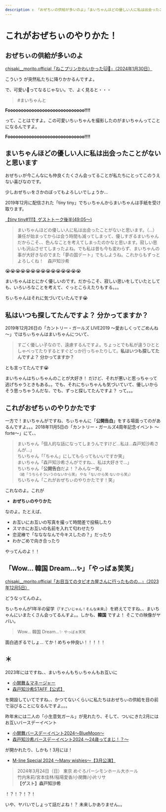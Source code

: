 ```yaml
---
description : 「おぜちぃの供給が多いのよ」「まいちゃんほどの優しい人に私は出会ったことがないと思います」「私はいつも探してたんですよ？ 分かってますか？」「Wow... 韓国 Dream...✨」「やっばぁ笑笑」
---
```


# これがおぜちぃのやりかた！

## おぜちぃの供給が多いのよ

[<i class="fa-lg fa-brands fa-instagram"></i> chisaki__morito.official「ねこプリンかわいかった🐱🤍」（2024年1月30日）](https://www.instagram.com/p/C2ukSacvYo7)


こういう <i class="fa-lg fa-brands fa-instagram"></i> が突然私たちに降りかかるんですよ。

で、可愛い🥰ってなるじゃない。で、よく見ると・・・

> #まいちゃんと

**Fooooooooooooooooooooooooooooo!!!!**

って、ことはですよ。この可愛いちぃちゃんを撮影したのがまいちゃんってことになるんですよ。

**Fooooooooooooooooooooooooooooo!!!!**


## まいちゃんほどの優しい人に私は出会ったことがないと思います

おぜちぃが今こんなにも仲良くたくさん会ってることが私たちにとってこのうえない喜びなのです。

少しおぜちぃをさかのぼってもよろしいでしょうか…

2019年12月に配信された「tiny tiny」でちぃちゃんからまいちゃんは手紙を受け取ります。

[<i class="fa-lg fa-brands fa-instagram"></i> 【tiny tiny#111】ゲストトーク後半(49:05～)](https://www.youtube.com/watch?v=tWd2lFUEZZA&t=49m05s)

> まいちゃんほどの優しい人に私は出会ったことがないと思います。（…）兼任が始まってからは会う時間も減ってしまって、優しすぎるまいちゃんだからこそ、、色んなことを考えてしまったのかなと思います。寂しい思いも沢山させてしまったよね。でも私は昔も今も変わらず、まいちゃんの事が大好きなのでまた「夢の国デート」でもしようね。これからもずっとよろしくね！　森戸知沙希

😭😭😭😭😭😭😭😭😭😭😭😭😭😭😭

まいちゃんはとにかく優しいのです。だからこそ、寂しい思いをしていたとしても、いろいろなことを考えて、ぐっとこらえたりもする。。。

ちぃちゃんはそれに気づいていたんです😭

## 私はいつも探してたんですよ？ 分かってますか？

2019年12月26日の「カントリー・ガールズ LIVE2019 ～愛おしくってごめんね～」ではちぃちゃんはまいちゃんについて、

> すごく優しい子なので、遠慮するんですよ。ちょっとでも私が違うひととしゃべってたりするとすぐどっか行っちゃたりして。**私はいつも探してたんですよ？ 分かってますか？**

とも言ってたんです😭

まいちゃんはちぃちゃんのことが大好き！ だけど、それが悪いと思っちゃって逃げちゃうときもある。。でも、それにちぃちゃんも気づいていて、優しいからそう思っちゃうんだな、でも、ずっと探してたんですよ？ って。。。

## これがおぜちぃのやりかたです

一方で！まいちゃんがですね、ちぃちゃんに「**公開告白**」をする場面ってのがあるんですよ。。。2018年11月5日の「カントリー・ガールズ4周年記念イベント ～forte～」にて、、

> まいちゃん「個人的な話になってしまうんですけど…私は…森戸知沙希さんが…」<br> ちいちゃん「「ちゃん」にしてもらってもいいですか笑」<br> まいちゃん「森戸知沙希さんがですね、、私は大好きで…」<br> ちいちゃん「**公開告白**だよ！？みんなー笑」<br> <small>（結「うちらそういうのないから笑」 やな「ないから笑 ないから笑」）</small> <br> ちいちゃん「これがおぜちぃのやりかたです！笑」

これなのよ。これが

* **おぜちぃのやりかた**

なのよ。たとえば、

* お互いにお互いの写真を撮って時間差で投稿したり
* スマホにお互いの名前を入れて匂わせたり
* 恋泥棒で「ななななんで今キスしたの？」だったり
* わかごめで向き合ったり

やってんのよ！！

## 「Wow... 韓国 Dream...✨」「やっばぁ笑笑」

[<i class="fa-lg fa-brands fa-instagram"></i> chisaki__morito.official「お目当てのタピオカ屋さんに行ったものの…」（2023年12月5日）](https://www.instagram.com/reel/C0b3bQQJ9QL/)

どうなってんのよ。

ちぃちゃんが1年半の留学（<small>「すごいじゃん！そんな未来」</small>）を終えてですね、、まいちゃんにいまたくさん会ってるんすよ。。しかも、**韓国** ですよ！ そこでの映像がヤバい。

> Wow... 韓国 Dream...✨ <small>やっばぁ笑笑</small>

面白過ぎるでしょ… てか！めちゃ仲良い！！！！！

## ＊

2023年にはですね、、まいちゃんもちぃちゃんもお互いに

* [<i class="fa-lg fa-brands fa-square-x-twitter"></i> 小関舞＆マネージャー](https://twitter.com/ozeki_mai)
* [<i class="fa-lg fa-brands fa-square-x-twitter"></i> 森戸知沙希STAFF【公式】](https://twitter.com/moritochi_staff)

<i class="fa-lg fa-brands fa-square-x-twitter"></i> を開設していてですね、、かつてないくらいに私たちはおぜちぃの供給を目の前で浴びることになるんですよ。。。

昨年末には二人の「小生意気ガール」が見れたり、そして、ついにきた2月にはお互いバースデーイベント

* [小関舞バースデーイベント2024～BlueMoon～](https://www.up-fc.jp/m-line/news_Info.php?id=22858)
* [森戸知沙希バースデーイベント2024 ～24歳ってまじ！？～](https://www.up-fc.jp/m-line/news_Info.php?id=22989)

が開かれたり、しかも！3月には！

* [M-line Special 2024 ～Many wishies～【3月公演】](https://www.up-fc.jp/m-line/news_Info.php?id=23058)

> 2024年3月24日（日） 東京 めぐろパーシモンホール大ホール <br> 竹内朱莉/宮本佳林/稲場愛香/小関舞/小片リサ <br> **【ゲスト】森戸知沙希**

！？！？！？！

いや、ヤバいでしょって話だよね！？ 未来しかありません。。
